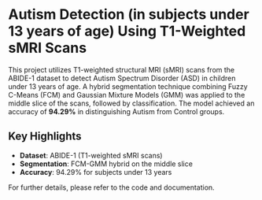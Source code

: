 # Autism Detection (in subjects under 13 years of age) Using T1-Weighted sMRI Scans

This project utilizes T1-weighted structural MRI (sMRI) scans from the ABIDE-1 dataset to detect Autism Spectrum Disorder (ASD) in children under 13 years of age. A hybrid segmentation technique combining Fuzzy C-Means (FCM) and Gaussian Mixture Models (GMM) was applied to the middle slice of the scans, followed by classification. The model achieved an accuracy of **94.29%** in distinguishing Autism from Control groups.

## Key Highlights

- **Dataset**: ABIDE-1 (T1-weighted sMRI scans)
- **Segmentation**: FCM-GMM hybrid on the middle slice
- **Accuracy**: 94.29% for subjects under 13 years

For further details, please refer to the code and documentation.
